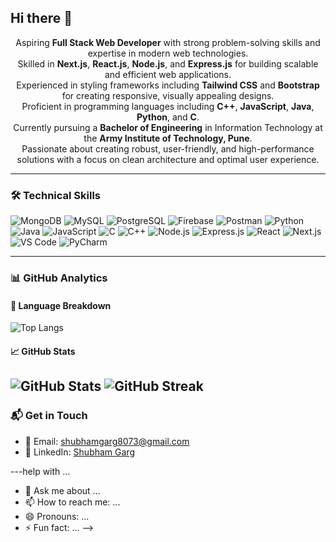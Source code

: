 ## Hi there 👋

<p align="center">
  Aspiring <strong>Full Stack Web Developer</strong> with strong problem-solving skills and expertise in modern web technologies.<br>
  Skilled in <strong>Next.js</strong>, <strong>React.js</strong>, <strong>Node.js</strong>, and <strong>Express.js</strong> for building scalable and efficient web applications.<br>
  Experienced in styling frameworks including <strong>Tailwind CSS</strong> and <strong>Bootstrap</strong> for creating responsive, visually appealing designs.<br>
  Proficient in programming languages including <strong>C++</strong>, <strong>JavaScript</strong>, <strong>Java</strong>, <strong>Python</strong>, and <strong>C</strong>.<br>
  Currently pursuing a <strong>Bachelor of Engineering</strong> in Information Technology at the <strong>Army Institute of Technology, Pune</strong>.<br>
  Passionate about creating robust, user-friendly, and high-performance solutions with a focus on clean architecture and optimal user experience.
</p>


---

### 🛠 Technical Skills  

![MongoDB](https://img.shields.io/badge/MongoDB-47A248?style=for-the-badge&logo=mongodb&logoColor=white)
![MySQL](https://img.shields.io/badge/MySQL-4479A1?style=for-the-badge&logo=mysql&logoColor=white)
![PostgreSQL](https://img.shields.io/badge/PostgreSQL-336791?style=for-the-badge&logo=postgresql&logoColor=white)
![Firebase](https://img.shields.io/badge/Firebase-FFCA28?style=for-the-badge&logo=firebase&logoColor=black)
![Postman](https://img.shields.io/badge/Postman-FF6C37?style=for-the-badge&logo=postman&logoColor=white)
![Python](https://img.shields.io/badge/Python-3776AB?style=for-the-badge&logo=python&logoColor=white)
![Java](https://img.shields.io/badge/Java-007396?style=for-the-badge&logo=java&logoColor=white)
![JavaScript](https://img.shields.io/badge/JavaScript-F7DF1E?style=for-the-badge&logo=javascript&logoColor=black)
![C](https://img.shields.io/badge/C-A8B9CC?style=for-the-badge&logo=c&logoColor=black)
![C++](https://img.shields.io/badge/C++-00599C?style=for-the-badge&logo=cplusplus&logoColor=white)
![Node.js](https://img.shields.io/badge/Node.js-339933?style=for-the-badge&logo=node.js&logoColor=white)
![Express.js](https://img.shields.io/badge/Express.js-000000?style=for-the-badge&logo=express&logoColor=white)
![React](https://img.shields.io/badge/React-20232A?style=for-the-badge&logo=react&logoColor=61DAFB)
![Next.js](https://img.shields.io/badge/Next.js-000000?style=for-the-badge&logo=nextdotjs&logoColor=white)
![VS Code](https://img.shields.io/badge/VS%20Code-007ACC?style=for-the-badge&logo=visualstudiocode&logoColor=white)
![PyCharm](https://img.shields.io/badge/PyCharm-000000?style=for-the-badge&logo=pycharm&logoColor=white)


---

### 📊 GitHub Analytics

#### 📌 Language Breakdown
![Top Langs](https://github-readme-stats.vercel.app/api/top-langs/?username=SGKP&layout=compact&theme=radical)

#### 📈 GitHub Stats  
![GitHub Stats](https://github-readme-stats.vercel.app/api?username=SGKP&show_icons=true&theme=radical&count_private=true)
![GitHub Streak](https://github-readme-streak-stats.herokuapp.com?user=SGKP&theme=radical&hide_border=false)
---


### 📬 Get in Touch  

- 📧 Email: [shubhamgarg8073@gmail.com](mailto:shubhamgarg8073@gmail.com)  
- 🔗 LinkedIn: [Shubham Garg](https://www.linkedin.com/in/shubham-garg-740034289/)

---help with ...
- 💬 Ask me about ...
- 📫 How to reach me: ...
- 😄 Pronouns: ...
- ⚡ Fun fact: ...
-->
